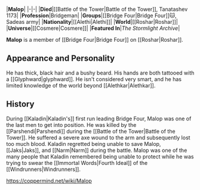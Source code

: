 |**Malop**|
|-|-|
|**Died**|[[Battle of the Tower\|Battle of the Tower]], Tanatashev 1173|
|**Profession**|Bridgeman|
|**Groups**|[[Bridge Four\|Bridge Four]]🐱︎, Sadeas army|
|**Nationality**|[[Alethi\|Alethi]]|
|**World**|[[Roshar\|Roshar]]|
|**Universe**|[[Cosmere\|Cosmere]]|
|**Featured In**|*The Stormlight Archive*|

**Malop** is a member of [[Bridge Four\|Bridge Four]] on [[Roshar\|Roshar]].

## Appearance and Personality
He has thick, black hair and a bushy beard. His hands are both tattooed with a [[Glyphward\|glyphward]]. He isn't considered very smart, and he has limited knowledge of the world beyond [[Alethkar\|Alethkar]].

## History
During [[Kaladin\|Kaladin's]] first run leading Bridge Four, Malop was one of the last men to get into position.
He was killed by the [[Parshendi\|Parshendi]] during the [[Battle of the Tower\|Battle of the Tower]]. He suffered a severe axe wound to the arm and subsequently lost too much blood. Kaladin regretted being unable to save Malop, [[Jaks\|Jaks]], and [[Narm\|Narm]] during the battle.
Malop was one of the many people that Kaladin remembered being unable to protect while he was trying to swear the [[Immortal Words\|Fourth Ideal]] of the [[Windrunners\|Windrunners]].



https://coppermind.net/wiki/Malop